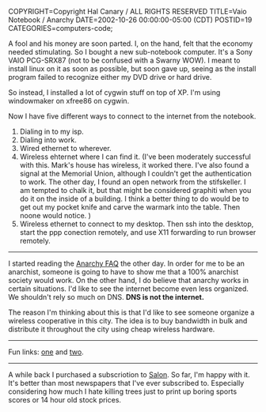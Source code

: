 COPYRIGHT=Copyright Hal Canary / ALL RIGHTS RESERVED
TITLE=Vaio Notebook / Anarchy
DATE=2002-10-26 00:00:00-05:00 (CDT)
POSTID=19
CATEGORIES=computers-code;

A fool and his money are soon parted. I, on the hand, felt that the economy needed stimulating. So I bought a new sub-notebook computer. It's a Sony VAIO PCG-SRX87 (not to be confused with a Swarny WOW). I meant to install linux on it as soon as possible, but soon gave up, seeing as the install program failed to recognize either my DVD drive or hard drive.

So instead, I installed a lot of cygwin stuff on top of XP. I'm using windowmaker on xfree86 on cygwin.

Now I have five different ways to connect to the internet from the notebook.

1.  Dialing in to my isp.
2.  Dialing into work.
3.  Wired ethernet to wherever.
4.  Wireless ehternet where I can find it. (I've been moderately successful with this. Mark's house has wireless, it worked there. I've also found a signal at the Memorial Union, although I couldn't get the authentication to work. The other day, I found an open network from the stifskeller. I am tempted to chalk it, but that might be considered graphiti when you do it on the inside of a building. I think a better thing to do would be to get out my pocket knife and carve the warmark into the table. Then noone would notice. )
5.  Wireless ethernet to connect to my desktop. Then ssh into the desktop, start the ppp conection remotely, and use X11 forwarding to run browser remotely.

* * *

I started reading the [Anarchy FAQ](http://www.diy-punk.org/anarchy/) the other day. In order for me to be an anarchist, someone is going to have to show me that a 100% anarchist society would work. On the other hand, I do believe that anarchy works in certain situations. I'd like to see the internet become even less organized. We shouldn't rely so much on DNS. **DNS is not the internet.**

The reason I'm thinking about this is that I'd like to see someone organize a wireless cooperative in this city. The idea is to buy bandwidth in bulk and distribute it throughout the city using cheap wireless hardware.

* * *

Fun links: [one](http://www.counterpunch.org/wormer1011.html) and [two](http://www.counterpunch.org/leupp1003.html).

* * *

A while back I purchased a subscriotion to [Salon](http://salon.com). So far, I'm happy with it. It's better than most newspapers that I've ever subscribed to. Especially considering how much I hate killing trees just to print up boring sports scores or 14 hour old stock prices.
